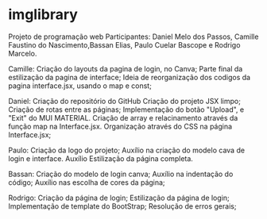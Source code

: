 # imglibrary
Projeto de programação web
Participantes: Daniel Melo dos Passos, Camille Faustino do Nascimento,Bassan Elias, Paulo Cuelar Bascope e Rodrigo Marcelo.


Camille: 
Criação do layouts da pagina de login, no Canva;
Parte final da estilização da pagina de interface;
Ideia de reorganização dos codigos da pagina interface.jsx, usando o map e const;

Daniel: 
Criação do repositório do GitHub
Criação do projeto JSX limpo;
Criação de rotas entre as páginas;
Implementação do botão "Upload", e "Exit" do MUI MATERIAL.
Criação de array e relacinamento através da função map na Interface.jsx.
Organização através do CSS na página Interface.jsx;

Paulo:
Criação da logo do projeto;
Auxílio na criação do modelo cava de login e interface.
Auxílio Estilização da página completa.

Bassan:
Criação do modelo de login canva;
Auxílio na indentação do código;
Auxílio nas escolha de cores da página;

Rodrigo:
Criação da página de login;
Estilização da página de login;
Implementação de template do BootStrap;
Resolução de erros gerais;
